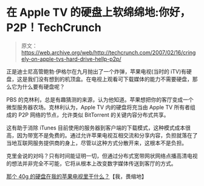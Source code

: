 # 在 Apple TV 的硬盘上软绵绵地:你好，P2P！TechCrunch

> 原文：<https://web.archive.org/web/http://techcrunch.com/2007/02/16/cringely-on-apple-tvs-hard-drive-hellp-p2p/>

正是迪士尼高管鲍勃·伊格尔在九月抛出了一个炸弹，苹果电视(当时的 iTV)有硬盘，这是我们没有想到的机顶盒。在电视上观看可下载媒体的能力不需要硬盘，那么它为什么要有硬盘呢？

PBS 的克林利，总是有趣猜测的来源，认为他知道。苹果想把你的客厅变成一个微型服务器农场。克林利认为，Apple TV 内的硬盘将充当由 Apple TV 所有者组成的 P2P 网络的节点，允许类似 BitTorrent 的关键内容分布式共享。

这有助于消除 iTunes 目前使用的服务器到客户端的下载模式，这种模式成本很高，因为带宽不是免费的。通过允许苹果电视互相交流和分享内容，负担就落在了当地互联网服务提供商的身上，尽管以这种方式分散开来，这根本不是负担。

克里金说的对吗？只有时间能证明一切，但通过分布式宽带网状网络点播高清电视的想法并非完全不可能，它将从根本上改变数字媒体传送到客厅的方式。

[那个 40g 的硬盘在我的苹果电视里干什么？](https://web.archive.org/web/20160505090218/http://www.pbs.org/cringely/pulpit/2007/pulpit_20070216_001673.html)【我，畏缩地】